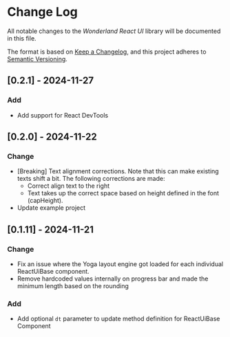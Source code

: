 # Change Log

All notable changes to the *Wonderland React UI* library will be documented in this file.

The format is based on [Keep a Changelog](https://keepachangelog.com/en/1.1.0/),
and this project adheres to [Semantic Versioning](https://semver.org/spec/v2.0.0.html).

## [0.2.1] - 2024-11-27

### Add

- Add support for React DevTools

## [0.2.0] - 2024-11-22

### Change

- [Breaking] Text alignment corrections. Note that this can make existing texts shift a bit. The following corrections are made:
  - Correct align text to the right
  - Text takes up the correct space based on height defined in the font (capHeight).
- Update example project

## [0.1.11] - 2024-11-21

### Change

- Fix an issue where the Yoga layout engine got loaded for each individual ReactUiBase component.
- Remove hardcoded values internally on progress bar and made the minimum length based on the rounding

### Add

- Add optional `dt` parameter to update method definition for ReactUiBase Component
